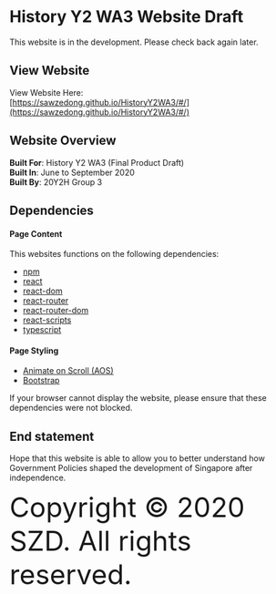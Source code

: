 # History Y2 WA3 Website Draft  

This website is in the development. Please check back again later.

## View Website
View Website Here:  
[https://sawzedong.github.io/HistoryY2WA3/#/](https://sawzedong.github.io/HistoryY2WA3/#/)

## Website Overview  
**Built For**: History Y2 WA3 (Final Product Draft)  
**Built In**: June to September 2020  
**Built By**: 20Y2H Group 3  

## Dependencies
#### Page Content
This websites functions on the following dependencies:
+ [npm](https://nodejs.org/en/)
+ [react](https://reactjs.org/)
+ [react-dom](https://reactjs.org/docs/react-dom.html)
+ [react-router](https://reacttraining.com/react-router/)
+ [react-router-dom](https://www.npmjs.com/package/react-router-dom)
+ [react-scripts](https://www.npmjs.com/package/react-scripts)
+ [typescript](https://www.typescriptlang.org/)
#### Page Styling
+ [Animate on Scroll (AOS)](https://github.com/michalsnik/aos)
+ [Bootstrap](https://getbootstrap.com/)

If your browser cannot display the website, please ensure that these dependencies were not blocked.

## End statement
Hope that this website is able to allow you to better understand how Government Policies shaped the development of Singapore after independence.

<font size="10">Copyright &copy; 2020 SZD. All rights reserved.</font>